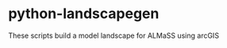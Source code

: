 python-landscapegen
===================

These scripts build a model landscape for ALMaSS using arcGIS
